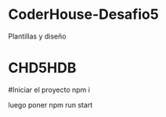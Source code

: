# CoderHouse-Desafio5
Plantillas y diseño
# CHD5HDB
#Iniciar el proyecto 
npm i

luego poner npm run start
